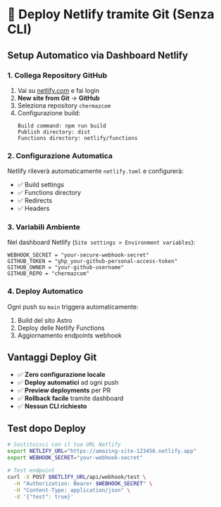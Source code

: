 # 🚀 Deploy Netlify tramite Git (Senza CLI)

## Setup Automatico via Dashboard Netlify

### 1. Collega Repository GitHub
1. Vai su [netlify.com](https://netlify.com) e fai login
2. **New site from Git** → **GitHub**
3. Seleziona repository `chermazcom`
4. Configurazione build:
   ```
   Build command: npm run build
   Publish directory: dist
   Functions directory: netlify/functions
   ```

### 2. Configurazione Automatica
Netlify rileverà automaticamente `netlify.toml` e configurerà:
- ✅ Build settings
- ✅ Functions directory
- ✅ Redirects
- ✅ Headers

### 3. Variabili Ambiente
Nel dashboard Netlify (`Site settings > Environment variables`):
```
WEBHOOK_SECRET = "your-secure-webhook-secret"
GITHUB_TOKEN = "ghp_your-github-personal-access-token"
GITHUB_OWNER = "your-github-username"
GITHUB_REPO = "chermazcom"
```

### 4. Deploy Automatico
Ogni push su `main` triggera automaticamente:
1. Build del sito Astro
2. Deploy delle Netlify Functions
3. Aggiornamento endpoints webhook

## Vantaggi Deploy Git
- ✅ **Zero configurazione locale**
- ✅ **Deploy automatici** ad ogni push
- ✅ **Preview deployments** per PR
- ✅ **Rollback facile** tramite dashboard
- ✅ **Nessun CLI richiesto**

## Test dopo Deploy
```bash
# Sostituisci con il tuo URL Netlify
export NETLIFY_URL="https://amazing-site-123456.netlify.app"
export WEBHOOK_SECRET="your-webhook-secret"

# Test endpoint
curl -X POST $NETLIFY_URL/api/webhook/test \
  -H "Authorization: Bearer $WEBHOOK_SECRET" \
  -H "Content-Type: application/json" \
  -d '{"test": true}'
```
